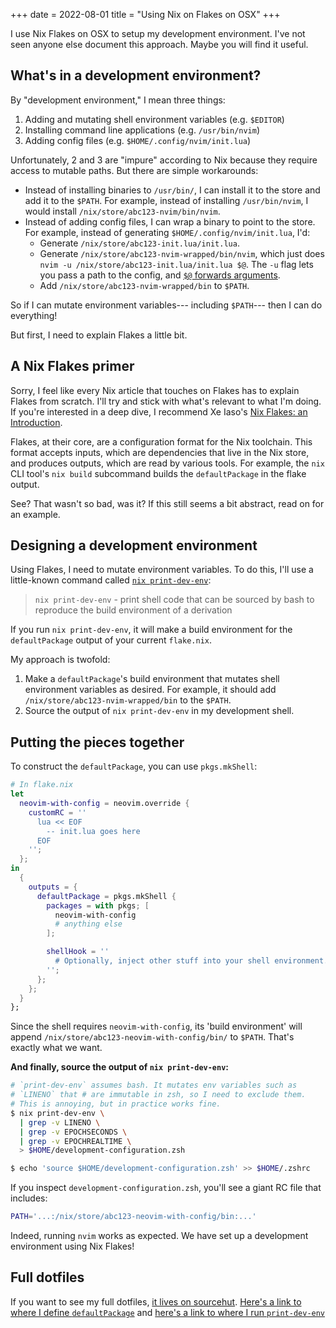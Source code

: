 +++
date = 2022-08-01
title = "Using Nix on Flakes on OSX"
+++

I use Nix Flakes on OSX to setup my development environment. I've not seen
anyone else document this approach. Maybe you will find it useful.

## What's in a development environment?

By "development environment," I mean three things:

1. Adding and mutating shell environment variables (e.g. `$EDITOR`)
2. Installing command line applications (e.g. `/usr/bin/nvim`)
3. Adding config files (e.g. `$HOME/.config/nvim/init.lua`)

Unfortunately, 2 and 3 are "impure" according to Nix because they require
access to mutable paths. But there are simple workarounds:

- Instead of installing binaries to `/usr/bin/`, I can install it to the store
  and add it to the `$PATH`. For example, instead of installing
  `/usr/bin/nvim`, I would install `/nix/store/abc123-nvim/bin/nvim`.
- Instead of adding config files, I can wrap a binary to point to the store.
  For example, instead of generating `$HOME/.config/nvim/init.lua`, I'd:
  - Generate `/nix/store/abc123-init.lua/init.lua`.
  - Generate `/nix/store/abc123-nvim-wrapped/bin/nvim`, which just does `nvim
    -u /nix/store/abc123-init.lua/init.lua $@`. The `-u` flag lets you pass a
    path to the config, and [`$@` forwards arguments][what-does-dollar-at-do].
  - Add `/nix/store/abc123-nvim-wrapped/bin` to `$PATH`.

So if I can mutate environment variables--- including `$PATH`---  then I can do
everything!

But first, I need to explain Flakes a little bit.

[what-does-dollar-at-do]: https://stackoverflow.com/questions/9994295/what-does-mean-in-a-shell-script

## A Nix Flakes primer

Sorry, I feel like every Nix article that touches on Flakes has to explain
Flakes from scratch. I'll try and stick with what's relevant to what I'm doing.
If you're interested in a deep dive, I recommend Xe Iaso's [Nix Flakes: an
Introduction][flakes-introduction].

Flakes, at their core, are a configuration format for the Nix toolchain. This
format accepts inputs, which are dependencies that live in the Nix store, and
produces outputs, which are read by various tools. For example, the `nix` CLI
tool's `nix build` subcommand builds the `defaultPackage` in the flake output.

See? That wasn't so bad, was it? If this still seems a bit abstract, read on
for an example.

[flakes-introduction]: https://xeiaso.net/blog/nix-flakes-1-2022-02-21

## Designing a development environment

Using Flakes, I need to mutate environment variables. To do this, I'll use a
little-known command called [`nix print-dev-env`][nix-print-dev-env]:

> `nix print-dev-env` - print shell code that can be sourced by bash to reproduce
> the build environment of a derivation

If you run `nix print-dev-env`, it will make a build environment for the
`defaultPackage` output of your current `flake.nix`.

My approach is twofold:

1. Make a `defaultPackage`'s build environment that mutates shell environment
   variables as desired. For example, it should add
   `/nix/store/abc123-nvim-wrapped/bin` to the `$PATH`.
2. Source the output of `nix print-dev-env` in my development shell.

## Putting the pieces together

To construct the `defaultPackage`, you can use `pkgs.mkShell`:

```nix
# In flake.nix
let
  neovim-with-config = neovim.override {
    customRC = ''
      lua << EOF
        -- init.lua goes here
      EOF
    '';
  };
in 
  {
    outputs = {
      defaultPackage = pkgs.mkShell {
        packages = with pkgs; [
          neovim-with-config
          # anything else
        ];

        shellHook = ''
          # Optionally, inject other stuff into your shell environment.
        '';
      };
    };
  }
};
```

Since the shell requires `neovim-with-config`, its 'build environment' will
append `/nix/store/abc123-neovim-with-config/bin/` to `$PATH`. That's exactly
what we want.

**And finally, source the output of `nix print-dev-env`:**

```zsh
# `print-dev-env` assumes bash. It mutates env variables such as
# `LINENO` that # are immutable in zsh, so I need to exclude them.
# This is annoying, but in practice works fine.
$ nix print-dev-env \
  | grep -v LINENO \
  | grep -v EPOCHSECONDS \
  | grep -v EPOCHREALTIME \
  > $HOME/development-configuration.zsh 

$ echo 'source $HOME/development-configuration.zsh' >> $HOME/.zshrc
```

If you inspect `development-configuration.zsh`, you'll see a giant RC file that includes:

```zsh
PATH='...:/nix/store/abc123-neovim-with-config/bin:...'
```

Indeed, running `nvim` works as expected. We have set up a development
environment using Nix Flakes!

[nix-print-dev-env]: https://nixos.org/manual/nix/stable/command-ref/new-cli/nix3-print-dev-env.html

## Full dotfiles

If you want to see my full dotfiles, [it lives on sourcehut][dotfiles]. [Here's
a link to where I define `defaultPackage`][define-defaultpackage] and [here's a
link to where I run `print-dev-env`][print-dev-env-invocation]

[dotfiles]: https://git.sr.ht/~yaymukund/dotfiles/tree
[define-defaultpackage]: https://git.sr.ht/~yaymukund/dotfiles/tree/main/item/hosts/work/flake.nix#L81
[print-dev-env-invocation]: https://git.sr.ht/~yaymukund/dotfiles/tree/main/item/hosts/work/rebuild#L21
